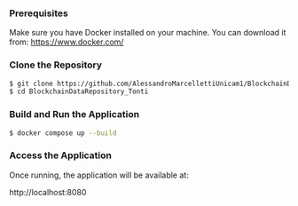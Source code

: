 ### Prerequisites
Make sure you have Docker installed on your machine.
You can download it from: https://www.docker.com/

### Clone the Repository
```sh
$ git clone https://github.com/AlessandroMarcellettiUnicam1/BlockchainDataRepository_Tonti.git
$ cd BlockchainDataRepository_Tonti
```
### Build and Run the Application
```sh
$ docker compose up --build
```

### Access the Application
Once running, the application will be available at:

http://localhost:8080
